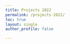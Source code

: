 ```yaml
---
title: Projects 2022
permalink: /projects-2022/
toc: true
layout: single
author_profile: false

---
```

